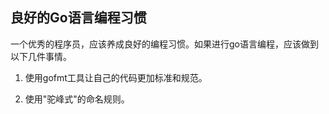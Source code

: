 ## 良好的Go语言编程习惯

一个优秀的程序员，应该养成良好的编程习惯。如果进行go语言编程，应该做到以下几件事情。

1. 使用gofmt工具让自己的代码更加标准和规范。

2. 使用"驼峰式"的命名规则。
